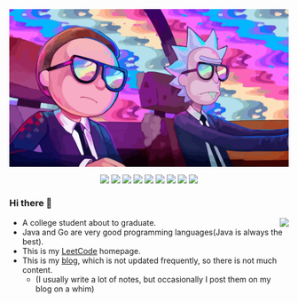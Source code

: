 
<img align="center" src="https://github.com/WeiLaiR/WeiLaiR/blob/main/R%26M.jpg">

<div align="center">
 
 <img src="https://img.shields.io/badge/Blogger-FF5722?style=for-the-badge&logo=blogger&logoColor=white">  <img src="https://img.shields.io/badge/LeetCode-000000?style=for-the-badge&logo=LeetCode&logoColor=#d16c06">  <img src="https://img.shields.io/badge/java-%23ED8B00.svg?style=for-the-badge&logo=java&logoColor=white">   <img src="https://img.shields.io/badge/go-%2300ADD8.svg?style=for-the-badge&logo=go&logoColor=white">   <img src="https://img.shields.io/badge/c-%2300599C.svg?style=for-the-badge&logo=c&logoColor=white">   <img src="https://img.shields.io/badge/spring-%236DB33F.svg?style=for-the-badge&logo=spring&logoColor=white">    <img src="https://img.shields.io/badge/vuejs-%2335495e.svg?style=for-the-badge&logo=vuedotjs&logoColor=%234FC08D">   <img src="https://img.shields.io/badge/Vuetify-1867C0?style=for-the-badge&logo=vuetify&logoColor=AEDDFF">    <img src="https://img.shields.io/badge/Telegram-2CA5E0?style=for-the-badge&logo=telegram&logoColor=white">
 
 </div>

### Hi there 👋

<img align="right" src="https://github-readme-stats-ruby-one.vercel.app/api?username=WeiLaiR&show_icons=true&theme=vue">

<!-- <img  src="https://github-readme-stats-ruby-one.vercel.app/api/top-langs/?username=WeiLaiR&layout=compact&hide_border=true&langs_count=10" alt="WeiLai's Most used languages"> -->

* A college student about to graduate.
* Java and Go are very good programming languages(Java is always the best).
* This is my [LeetCode](https://leetcode.cn/u/weilai-/) homepage.
* This is my [blog](https://baiblog.top), which is not updated frequently, so there is not much content.
  * (I usually write a lot of notes, but occasionally I post them on my blog on a whim)









